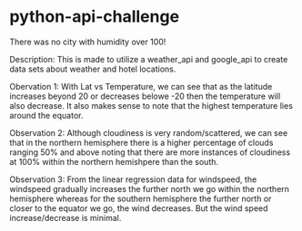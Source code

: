 # python-api-challenge


There was no city with humidity over 100!


Description: This is made to utilize a weather_api and google_api to create data sets about weather and hotel locations.


Obervation 1: With Lat vs Temperature, we can see that as the latitude increases beyond 20 or decreases belowe -20 then the temperature will also decrease. It also makes sense to note that the highest temperature lies around the equator.



Observation 2: Although cloudiness is very random/scattered, we can see that in the northern hemisphere there is a higher percentage of clouds ranging 50% and above noting that there are more instances of cloudiness at 100% within the northern hemishpere than the south.



Observation 3: From the linear regression data for windspeed, the windspeed gradually increases the further north we go within the northern hemisphere whereas for the southern hemisphere the further north or closer to the equator we go, the wind decreases. But the wind speed increase/decrease is minimal. 
